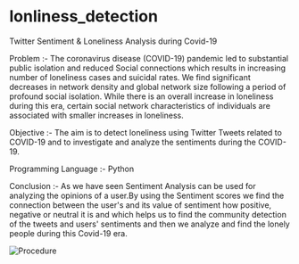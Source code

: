 # lonliness_detection
Twitter Sentiment & Loneliness Analysis during Covid-19

Problem :-
The coronavirus disease (COVID-19) pandemic led to substantial public isolation and reduced Social connections which results in increasing number of loneliness cases
and suicidal rates. We find significant decreases in network density and global network size following a period of profound social isolation. While there is an overall
increase in loneliness during this era, certain social network characteristics of individuals are associated with smaller increases in loneliness.

Objective :-
The aim is to detect loneliness using Twitter Tweets related to COVID-19 and to investigate and analyze the sentiments during the COVID-19.

Programming Language :-
Python

Conclusion :-
As we have seen Sentiment Analysis can be used for analyzing the opinions of a user.By using the Sentiment scores we find the connection between the user's and its 
value of sentiment how positive, negative or neutral it is and which helps us to find the community detection of the tweets and users' sentiments and then we analyze
and find the lonely people during this Covid-19 era.

![Procedure](https://user-images.githubusercontent.com/114814102/206433044-6d3122d8-b931-4ea7-a524-c1467283b28d.JPG)
